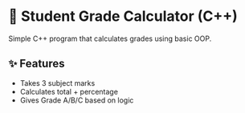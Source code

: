 # 📘 Student Grade Calculator (C++)

Simple C++ program that calculates grades using basic OOP.

## ✨ Features

- Takes 3 subject marks
- Calculates total + percentage
- Gives Grade A/B/C based on logic
